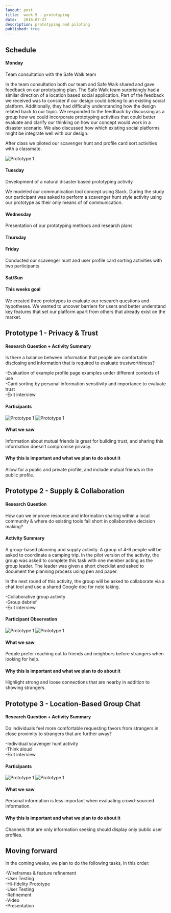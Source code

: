 ```yaml
---
layout: post
title:  week 5 - prototyping
date:   2016-07-27
description: prototyping and piloting
published: true
---
```

## Schedule  

#### Monday
Team consultation with the Safe Walk team  
  
In the team consultation both our team and Safe Walk shared and gave feedback on our prototyping plan. 
The Safe Walk team surprisingly had a similar direction of a location based social application. 
Part of the feedback we received was to consider if our design could belong to an existing social platform.
Additionally, they had difficulty understanding how the design related back to our topic. We responded to the feedback
by discussing as a group how we could incorporate prototyping activities that could better evaluate and clarify our 
 thinking on how our concept would work in a disaster scenario. We also discussed how which existing social platforms
 might be integrate well with our design.

 After class we piloted our scavenger hunt and profile card sort activities with a classmate.

 ![Prototype 1](../../../img/week-5/steven-pilot.jpg)

#### Tuesday
Development of a natural disaster based prototyping activity

We modeled our communication tool concept using Slack. During the study our participant was asked to perform a scavenger 
hunt style activity using our prototype as their only means of of communication. 
 
 

#### Wednesday
Presentation of our prototyping methods and research plans

#### Thursday

#### Friday
Conducted our scavenger hunt and user profile card sorting activities with two participants.  


#### Sat/Sun

#### This weeks goal
We created three prototypes to evaluate our research questions and hypotheses. We wanted to uncover barriers for users and better understand key features that set our platform apart from others that already exist on the market.


## Prototype 1 - Privacy & Trust

#### Research Question + Activity Summary
Is there a balance between information that people are comfortable disclosing and information that is required to evaluate trustworthiness?

-Evaluation of example profile page examples under different contexts of use<br/>
-Card sorting by personal information sensitivity and importance to evaluate trust<br/>
-Exit interview<br/>

#### Participants
![Prototype 1](../../../img/week-5/lizzie1.jpg)
![Prototype 1](../../../img/week-5/ashley2.jpg)

#### What we saw
Information about mutual friends is great for building trust, and sharing this information doesn’t compromise privacy.

#### Why this is important and what we plan to do about it
Allow for a public and private profile, and include mutual friends in the public profile.

## Prototype 2 - Supply & Collaboration

#### Research Question
How can we improve resource and information sharing within a local community & where do existing tools fall short in collaborative decision making?


#### Activity Summary
A group-based planning and supply activity. A group of 4-6 people will be asked to coordinate a camping trip. In the pilot version of the activity, the group was asked to complete this task with one member acting as the group leader. The leader was given a short checklist and asked to document the planning process using pen and paper. 

In the next round of this activity, the group will be asked to collaborate via a chat tool and use a shared Google doc for note taking.


-Collaborative group activity<br/>
-Group debrief<br/>
-Exit interview<br/>

#### Participant Observation
![Prototype 1](../../../img/week-5/xxx.png)
![Prototype 1](../../../img/week-5/xxx.png)

#### What we saw
People prefer reaching out to friends and neighbors before strangers when looking for help.

#### Why this is important and what we plan to do about it
Highlight strong and loose connections that are nearby in addition to showing strangers.

## Prototype 3 - Location-Based Group Chat

#### Research Question + Activity Summary
Do individuals feel more comfortable requesting favors from strangers in close proximity to strangers that are further away?

-Individual scavenger hunt activity<br/>
-Think aloud<br/>
-Exit interview<br/>

#### Participants
![Prototype 1](../../../img/week-5/lizzie2.jpg)
![Prototype 1](../../../img/week-5/ashley1.jpg)

#### What we saw
Personal information is less important when evaluating crowd-sourced information.

#### Why this is important and what we plan to do about it
Channels that are only information seeking should display only public user profiles.


## Moving forward
In the coming weeks, we plan to do the following tasks, in this order:

-Wireframes & feature refinement<br/>
-User Testing<br/>
-Hi-fidelity Prototype<br/>
-User Testing<br/>
-Refinement<br/>
-Video<br/>
-Presentation<br/>

